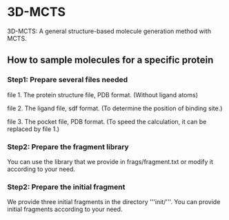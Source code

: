# 3D-MCTS
3D-MCTS: A general structure-based molecule generation method with MCTS.

## How to sample molecules for a specific protein

### Step1: Prepare several files needed

file 1. The protein structure file, PDB format. (Without ligand atoms)

file 2. The ligand file, sdf format. (To determine the position of binding site.)

file 3. The pocket file, PDB format. (To speed the calculation, it can be replaced by file 1.)

### Step2: Prepare the fragment library

You can use the library that we provide in frags/fragment.txt or modify it according to your need.

### Step2: Prepare the initial fragment

We provide three initial fragments in the directory '''init/'''. You can provide initial fragments according to your need.
